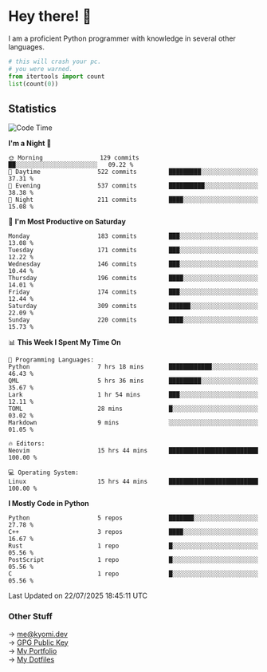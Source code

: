 # Hey there! 👋

I am a proficient Python programmer with knowledge in several other languages.

```py
# this will crash your pc.
# you were warned.
from itertools import count
list(count(0))
```

## Statistics
<!--START_SECTION:waka-->
![Code Time](http://img.shields.io/badge/Code%20Time-1%2C854%20hrs%2013%20mins-blue)

**I'm a Night 🦉** 

```text
🌞 Morning                129 commits         ██░░░░░░░░░░░░░░░░░░░░░░░   09.22 % 
🌆 Daytime                522 commits         █████████░░░░░░░░░░░░░░░░   37.31 % 
🌃 Evening                537 commits         ██████████░░░░░░░░░░░░░░░   38.38 % 
🌙 Night                  211 commits         ████░░░░░░░░░░░░░░░░░░░░░   15.08 % 
```
📅 **I'm Most Productive on Saturday** 

```text
Monday                   183 commits         ███░░░░░░░░░░░░░░░░░░░░░░   13.08 % 
Tuesday                  171 commits         ███░░░░░░░░░░░░░░░░░░░░░░   12.22 % 
Wednesday                146 commits         ███░░░░░░░░░░░░░░░░░░░░░░   10.44 % 
Thursday                 196 commits         ████░░░░░░░░░░░░░░░░░░░░░   14.01 % 
Friday                   174 commits         ███░░░░░░░░░░░░░░░░░░░░░░   12.44 % 
Saturday                 309 commits         ██████░░░░░░░░░░░░░░░░░░░   22.09 % 
Sunday                   220 commits         ████░░░░░░░░░░░░░░░░░░░░░   15.73 % 
```


📊 **This Week I Spent My Time On** 

```text
💬 Programming Languages: 
Python                   7 hrs 18 mins       ████████████░░░░░░░░░░░░░   46.43 % 
QML                      5 hrs 36 mins       █████████░░░░░░░░░░░░░░░░   35.67 % 
Lark                     1 hr 54 mins        ███░░░░░░░░░░░░░░░░░░░░░░   12.11 % 
TOML                     28 mins             █░░░░░░░░░░░░░░░░░░░░░░░░   03.02 % 
Markdown                 9 mins              ░░░░░░░░░░░░░░░░░░░░░░░░░   01.05 % 

🔥 Editors: 
Neovim                   15 hrs 44 mins      █████████████████████████   100.00 % 

💻 Operating System: 
Linux                    15 hrs 44 mins      █████████████████████████   100.00 % 
```

**I Mostly Code in Python** 

```text
Python                   5 repos             ███████░░░░░░░░░░░░░░░░░░   27.78 % 
C++                      3 repos             ████░░░░░░░░░░░░░░░░░░░░░   16.67 % 
Rust                     1 repo              █░░░░░░░░░░░░░░░░░░░░░░░░   05.56 % 
PostScript               1 repo              █░░░░░░░░░░░░░░░░░░░░░░░░   05.56 % 
C                        1 repo              █░░░░░░░░░░░░░░░░░░░░░░░░   05.56 % 
```




 Last Updated on 22/07/2025 18:45:11 UTC
<!--END_SECTION:waka-->

### Other Stuff

→ [me@kyomi.dev](mailto:me@kyomi.dev)\
→ [GPG Public Key](https://github.com/bitterteriyaki.gpg)\
→ [My Portfolio](https://kyomi.dev)\
→ [My Dotfiles](https://github.com/bitterteriyaki/dotfiles)
